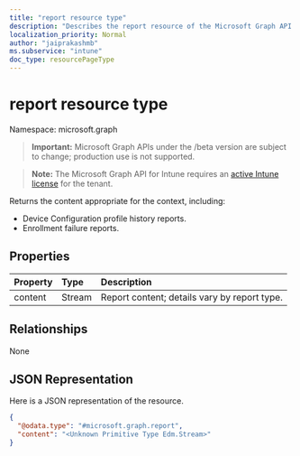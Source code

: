 ```yaml
---
title: "report resource type"
description: "Describes the report resource of the Microsoft Graph API for Intune, which supports multiple workflows."
localization_priority: Normal
author: "jaiprakashmb"
ms.subservice: "intune"
doc_type: resourcePageType
---
```


# report resource type

Namespace: microsoft.graph

> **Important:** Microsoft Graph APIs under the /beta version are subject to change; production use is not supported.

> **Note:** The Microsoft Graph API for Intune requires an [active Intune license](https://go.microsoft.com/fwlink/?linkid=839381) for the tenant.

Returns the content appropriate for the context, including:

- Device Configuration profile history reports.
- Enrollment failure reports.

## Properties
|Property|Type|Description|
|:---|:---|:---|
|content|Stream|Report content; details vary by report type.|

## Relationships
None

## JSON Representation
Here is a JSON representation of the resource.
<!-- {
  "blockType": "resource",
  "keyProperty": "id",
  "@odata.type": "microsoft.graph.report"
}
-->
``` json
{
  "@odata.type": "#microsoft.graph.report",
  "content": "<Unknown Primitive Type Edm.Stream>"
}
```
